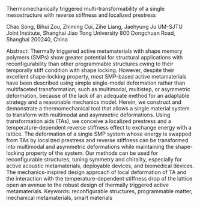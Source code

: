 Thermomechanically triggered multi-transformability of a single mesostructure with reverse stiffness and localized prestress

Chao Song, Bihui Zou, Zhiming Cui, Zihe Liang, Jaehyung Ju 
UM-SJTU Joint Institute, Shanghai Jiao Tong University
800 Dongchuan Road, Shanghai 200240, China

Abstract:
Thermally triggered active metamaterials with shape memory polymers (SMPs) show greater potential for structural applications with reconfigurability than other programmable structures owing to their temporally stiff condition with shape locking. However, despite their excellent shape-locking property, most SMP-based active metamaterials have been described using simple single-modal deformation rather than multifaceted transformation, such as multimodal, multistep, or asymmetric deformation, because of the lack of an adequate method for an adaptable strategy and a reasonable mechanics model. Herein, we construct and demonstrate a thermomechanical tool that allows a single material system to transform with multimodal and asymmetric deformations. Using transformation aids (TAs), we conceive a localized prestress and a temperature-dependent reverse stiffness effect to exchange energy with a lattice. The deformation of a single SMP system whose energy is swapped from TAs by localized prestress and reverse stiffness can be transformed into multimodal and asymmetric deformations while maintaining the shape-locking property of the system. Our methods can be used for reconfigurable structures, tuning symmetry and chirality, especially for active acoustic metamaterials, deployable devices, and biomedical devices. The mechanics-inspired design approach of local deformation of TA and the interaction with the temperature-dependent stiffness drop of the lattice open an avenue to the robust design of thermally triggered active metamaterials.
Keywords: reconfigurable structures, programmable matter, mechanical metamaterials, smart materials
